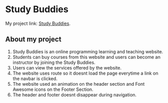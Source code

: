 # Study Buddies


My project link: [Study Buddies](https://elated-yalow-90af5b.netlify.app/).

## About my project
<ol>
    <li>Study Buddies is an online programming learning and teaching website.</li>
    <li>Students can buy courses from this website and users can become an instructor by joining the Study Buddies.</li>
    <li>Users can view the services offered by the website.
    <li>The website uses route so it doesnt load the page everytime a link on the navbar is clicked.</li>
    <li>The website used an animation on the header section and Font Awesome icons on the Footer Section.</li>
    <li>The header and footer doesnt disappear during navigation.</li>
</ol>